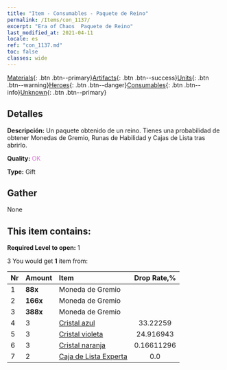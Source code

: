 ```yaml
---
title: "Item - Consumables - Paquete de Reino"
permalink: /Items/con_1137/
excerpt: "Era of Chaos  Paquete de Reino"
last_modified_at: 2021-04-11
locale: es
ref: "con_1137.md"
toc: false
classes: wide
---
```

 [Materials](/es/Items/){: .btn .btn--primary}[Artifacts](/es/Items/Artifacts/){: .btn .btn--success}[Units](/es/Items/Units/){: .btn .btn--warning}[Heroes](/es/Items/Heroes/){: .btn .btn--danger}[Consumables](/es/Items/Consumables/){: .btn .btn--info}[Unknown](/es/Items/Unknown/){: .btn .btn--primary}

## Detalles
 **Descripción:** Un paquete obtenido de un reino. Tienes una probabilidad de obtener Monedas de Gremio, Runas de Habilidad y Cajas de Lista tras abrirlo.

 **Quality:** <span style="color: #DA70D6">OK</span>

 **Type:** Gift

## Gather

  None

## This item contains:

 **Required Level to open:** 1

 3 You would get **1** item  from:

  | Nr | Amount |     Item    | Drop Rate,% |
  |:---|:-------|:------------|:---------:|
  | 1 |  **88x** | Moneda de Gremio |  | 24.916943 | 
  | 2 |  **166x** | Moneda de Gremio |  | 16.611296 | 
  | 3 |  **388x** | Moneda de Gremio |  | 0.16611296 | 
  | 4 | 3 | [Cristal azul](/es/Items/con_716/) | 33.22259 | 
  | 5 | 3 | [Cristal violeta](/es/Items/con_720/) | 24.916943 | 
  | 6 | 3 | [Cristal naranja](/es/Items/con_730/) | 0.16611296 | 
  | 7 | 2 | [Caja de Lista Experta](/es/Items/con_767/) | 0.0 | 
